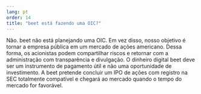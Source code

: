 ```yaml
---
lang: pt
order: 14
title: "beet está fazendo uma OIC?"
---
```


Não. beet não está planejando uma OIC. Em vez disso, nosso objetivo é tornar a empresa pública em um mercado de ações americano. Dessa forma, os acionistas podem compartilhar riscos e retornar com a administração com transparência e divulgação. O dinheiro digital beet deve ser um instrumento de pagamento útil e não uma oportunidade de investimento. A beet pretende concluir um IPO de ações com registro na SEC totalmente compatível e chegará ao mercado quando o tempo do mercado for favorável.

